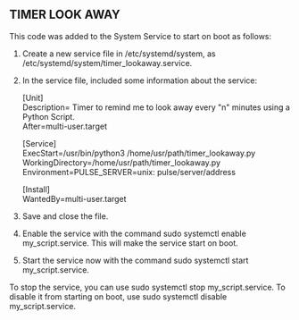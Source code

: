 ## TIMER LOOK AWAY ##

This code was added to the System Service to start on boot as follows:                                         
   1. Create a new service file in /etc/systemd/system, as /etc/systemd/system/timer_lookaway.service.
   2. In the service file, included some information about the service:  
     
        [Unit]  
         Description= Timer to remind me to look away every "n" minutes using a Python Script.  
         After=multi-user.target

         [Service]  
         ExecStart=/usr/bin/python3 /home/usr/path/timer_lookaway.py
         WorkingDirectory=/home/usr/path/timer_lookaway.py
         Environment=PULSE_SERVER=unix: pulse/server/address
  
         [Install]  
         WantedBy=multi-user.target

   3. Save and close the file.

   4. Enable the service with the command sudo systemctl enable my_script.service. This will make the service start on boot.

   5. Start the service now with the command sudo systemctl start my_script.service.

To stop the service, you can use sudo systemctl stop my_script.service. To disable it from starting on boot, use sudo systemctl disable my_script.service.
